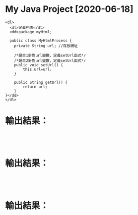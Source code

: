 # My Java Project [2020-06-18]
```
<dl>
  <dt>定義列表</dt>
  <dd>package myHtml;

  public class MyHtmlProcess {
	private String url; //存放網址
	
	/*題目1針對url變數，定義setUrl函式*/
	/*題目2針對url變數，定義setUrl函式*/
	public void setUrl() {
		this.url=url;
	}
	
	public String getUrl() {
		return url;
	}
}</dd>
</dl>

```
# 輸出結果：
```
```
#
```
```
# 輸出結果：
```
```
#
```
```
# 輸出結果：
```
```

